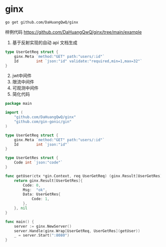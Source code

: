 # ginx

```shell
go get github.com/DaHuangQwQ/ginx
```
样例代码
https://github.com/DaHuangQwQ/ginx/tree/main/example
1. 基于反射实现的自动 api 文档生成
```go
type UserGetReq struct {
	ginx.Meta `method:"GET" path:"users/:id"`
	Id        int `json:"id" validate:"required,min=1,max=32"`
}
```
2. jwt中间件
3. 限流中间件
4. 可观测中间件
5. 简化代码

```go
package main

import (
	"github.com/DaHuangQwQ/ginx"
	"github.com/gin-gonic/gin"
)

type UserGetReq struct {
	ginx.Meta `method:"GET" path:"users/:id"`
	Id        int `json:"id"`
}

type UserGetRes struct {
	Code int `json:"code"`
}

func getUser(ctx *gin.Context, req UserGetReq) (ginx.Result[UserGetRes], error) {
	return ginx.Result[UserGetRes]{
		Code: 0,
		Msg:  "ok",
		Data: UserGetRes{
			Code: 1,
		},
	}, nil
}

func main() {
	server := ginx.NewServer()
	server.Handle(ginx.Wrap[UserGetReq, UserGetRes](getUser))
	_ = server.Start(":8080")
}

```